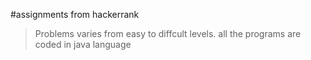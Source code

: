 #assignments from hackerrank
> Problems varies from easy to diffcult levels.
> all the programs are coded in java language
